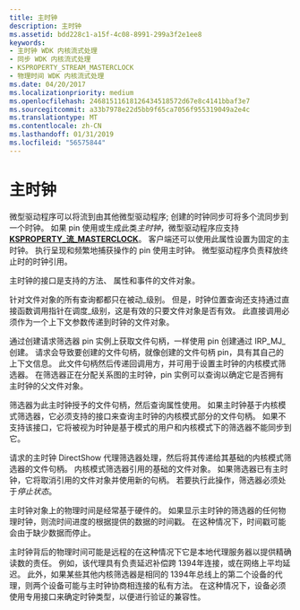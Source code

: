 ```yaml
---
title: 主时钟
description: 主时钟
ms.assetid: bdd228c1-a15f-4c08-8991-299a3f2e1ee8
keywords:
- 主时钟 WDK 内核流式处理
- 同步 WDK 内核流式处理
- KSPROPERTY_STREAM_MASTERCLOCK
- 物理时间 WDK 内核流式处理
ms.date: 04/20/2017
ms.localizationpriority: medium
ms.openlocfilehash: 24681511618126434518572d67e8c4141bbaf3e7
ms.sourcegitcommit: a33b7978e22d5bb9f65ca7056f955319049a2e4c
ms.translationtype: MT
ms.contentlocale: zh-CN
ms.lasthandoff: 01/31/2019
ms.locfileid: "56575844"
---
```

# <a name="master-clocks"></a>主时钟





微型驱动程序可以将流到由其他微型驱动程序; 创建的时钟同步可将多个流同步到一个时钟。 如果 pin 使用或生成此类*主时钟*，微型驱动程序应支持[ **KSPROPERTY\_流\_MASTERCLOCK**](https://msdn.microsoft.com/library/windows/hardware/ff565713)。 客户端还可以使用此属性设置为固定的主时钟。 执行呈现和频繁地捕获操作的 pin 使用主时钟。 微型驱动程序负责释放终止时的时钟引用。

主时钟的接口是支持的方法、 属性和事件的文件对象。

针对文件对象的所有查询都都只在被动\_级别。 但是，时钟位置查询还支持通过直接函数调用指针在调度\_级别，这是有效的只要文件对象是否有效。 此直接调用必须作为一个上下文参数传递到时钟的文件对象。

通过创建请求筛选器 pin 实例上获取文件句柄，一样使用 pin 创建通过 IRP\_MJ\_创建。 请求会导致要创建的文件句柄，就像创建的文件句柄 pin，具有其自己的上下文信息。 此文件句柄然后传递回调用方，并可用于设置主时钟的内核模式筛选器。 在筛选器正在分配关系图的主时钟，pin 实例可以查询以确定它是否拥有主时钟的父文件对象。

筛选器为此主时钟授予的文件句柄，然后查询属性使用。 如果主时钟基于内核模式筛选器，它必须支持的接口来查询主时钟的内核模式部分的文件句柄。 如果不支持该接口，它将被视为时钟是基于模式的用户和内核模式下的筛选器不能同步到它。

请求的主时钟 DirectShow 代理筛选器处理，然后将其传递给其基础的内核模式筛选器的文件句柄。 内核模式筛选器引用的基础的文件对象。 如果筛选器已有主时钟，它将取消引用的文件对象并使用新的句柄。 若要执行此操作，筛选器必须处于*停止状态*。

主时钟对象上的物理时间是经常基于硬件的。 如果显示主时钟的筛选器的任何物理时钟，则流时间进度的根据提供的数据的时间戳。 在这种情况下，时间戳可能会由于缺少数据而停止。

主时钟背后的物理时间可能是远程的在这种情况下它是本地代理服务器以提供精确读数的责任。 例如，该代理具有负责延迟补偿跨 1394年连接，或在网络上平均延迟。 此外，如果某些其他内核筛选器是相同的 1394年总线上的第二个设备的代理，则两个设备可能与主时钟协商相连接的私有方法。 在这种情况下，设备必须使用专用接口来确定时钟类型，以便进行验证的兼容性。

 

 




